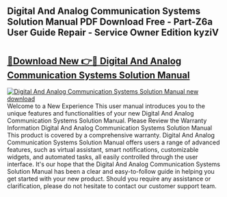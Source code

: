 ## Digital And Analog Communication Systems Solution Manual PDF Download Free - Part-Z6a User Guide Repair - Service Owner Edition kyziV

# <h2><a href="http://bc55095.oget.top/?id=Digital+And+Analog+Communication+Systems+Solution+Manual">🔗Download New 👉🔴 Digital And Analog Communication Systems Solution Manual</a></h2>

[![Digital And Analog Communication Systems Solution Manual new download](https://i.imgur.com/5g1atiW.png)](http://bc55095.oget.top/?id=Digital+And+Analog+Communication+Systems+Solution+Manual)
Welcome to a New Experience This user manual introduces you to the unique features and functionalities of your new Digital And Analog Communication Systems Solution Manual. Please Review the Warranty Information Digital And Analog Communication Systems Solution Manual This product is covered by a comprehensive warranty. Digital And Analog Communication Systems Solution Manual offers users a range of advanced features, such as virtual assistant, smart notifications, customizable widgets, and automated tasks, all easily controlled through the user interface. It's our hope that the Digital And Analog Communication Systems Solution Manual has been a clear and easy-to-follow guide in helping you get started with your new product. Should you require any assistance or clarification, please do not hesitate to contact our customer support team.
